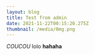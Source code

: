 ```yaml
---
layout: blog
title: Test from admin
date: 2021-11-22T00:15:20.275Z
thumbnail: /media/0mg.png
---
```

*COUCOU* lolo **hahaha**